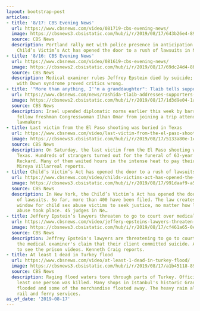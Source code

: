 ```yaml
---
layout: bootstrap-post
articles:
- title: '8/17: CBS Evening News'
  url: https://www.cbsnews.com/video/081719-cbs-evening-news/
  image: https://cbsnews3.cbsistatic.com/hub/i/r/2019/08/17/643b26e4-89a8-4162-b1cc-7aaf966b1c84/thumbnail/1200x630/500f05a1ecb9152cb89c72a026d6fab7/0817-en-full-1914148-640x360.jpg
  source: CBS News
  description: Portland rally met with police presence in anticipation of violence;
    Child’s Victim’s Act has opened the door to a rush of lawsuits in New York.
- title: '8/16: CBS Evening News'
  url: https://www.cbsnews.com/video/081619-cbs-evening-news/
  image: https://cbsnews2.cbsistatic.com/hub/i/r/2019/08/17/69dc24d4-8bcd-4cee-80be-84f5cdcf1732/thumbnail/1200x630/c929de81504df7124a36bcc2de120310/0816-en-full-1913755-640x360.jpg
  source: CBS News
  description: Medical examiner rules Jeffrey Epstein died by suicide; How a couple
    with Down syndrome proved critics wrong.
- title: '"More than anything, I''m a granddaughter": Tlaib tells supporters'
  url: https://www.cbsnews.com/news/rashida-tlaib-addresses-supporters-grandmother-reacts-angrily-to-trump-tweets-2019-08-17/
  image: https://cbsnews2.cbsistatic.com/hub/i/r/2019/08/17/1d3d9e04-1ab7-439f-8623-4166172889d7/thumbnail/1200x630/bf1337951ebd5f714b77f7aa972188db/gettyimages-1162017257.jpg
  source: CBS News
  description: Irael upended diplomatic norms earlier this week by barring her and
    fellow freshman Congresswoman Ilhan Omar from joining a trip attended by other
    lawmakers
- title: Last victim from the El Paso shooting was buried in Texas
  url: https://www.cbsnews.com/video/last-victim-from-the-el-paso-shooting-was-buried-in-texas/
  image: https://cbsnews3.cbsistatic.com/hub/i/r/2019/08/17/5133a80e-1c65-420d-a178-188ba8be86ce/thumbnail/1200x630/39dbb965acd43ac256185ab1b9fbb7e8/0817-en-elpaso-funeral-villarreal-1914120-640x360.jpg
  source: CBS News
  description: On Saturday, the last victim from the El Paso shooting was buried in
    Texas. Hundreds of strangers turned out for the funeral of 63-year old Margie
    Reckard. Many of them waited hours in the intense heat to pay their last respects.
    Mireya Villarreal reports.
- title: Child’s Victim’s Act has opened the door to a rush of lawsuits in New York
  url: https://www.cbsnews.com/video/childs-victims-act-has-opened-the-door-to-a-rush-of-lawsuits-in-new-york/
  image: https://cbsnews3.cbsistatic.com/hub/i/r/2019/08/17/991daaf9-a5cd-4c5a-938c-f7a3539408ac/thumbnail/1200x630/c4cf0bc9f63a7192667a8c66d07fb7c8/0817-en-nyabuse-lawsuit-battiste-1914129-640x360.jpg
  source: CBS News
  description: In New York, the Child’s Victim’s Act has opened the door to a rush
    of lawsuits. So far, more than 400 have been filed. The law creates a one-year
    window for child sex abuse victims to seek justice, no matter how long ago the
    abuse took place. 45 judges in Ne…
- title: Jeffery Epstein’s lawyers threaten to go to court over medical examiner ruling
  url: https://www.cbsnews.com/video/jeffery-epsteins-lawyers-threaten-to-go-to-court-over-medical-examiner-ruling/
  image: https://cbsnews3.cbsistatic.com/hub/i/r/2019/08/17/cf461a65-0ed1-40ef-93a6-635c4b9e6b35/thumbnail/1200x630/9cd0ccd02ce48fb169bf27d5f48f63ec/0817-en-epsteinlatest-craig-1914115-640x360.jpg
  source: CBS News
  description: Jeffrey Epstein's lawyers are threatening to go to court. They're disputing
    the medical examiner's claim that their client committed suicide. And they want
    to see the prison videos. Kenneth Craig reports.
- title: At least 1 dead in Turkey flood
  url: https://www.cbsnews.com/video/at-least-1-dead-in-turkey-flood/
  image: https://cbsnews3.cbsistatic.com/hub/i/r/2019/08/17/a1b45118-8981-40c9-94a8-8193daf3d032/thumbnail/1200x630/621585f5c2f7335ddc541b38b8420288/0817-en-turkeyflood-vo-1914108-640x360.jpg
  source: CBS News
  description: Raging flood waters tore through parts of Turkey. Officials say at
    least one person was killed. Many shops in Istanbul's historic Grand Bazaar were
    flooded and some of the merchandise floated away. The heavy rain also disrupted
    rail and ferry services.
as_of_date: '2019-08-17'
---
```


